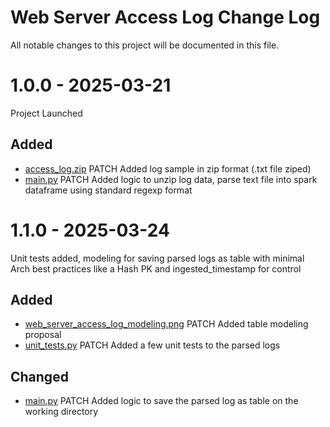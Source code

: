 # Web Server Access Log Change Log

All notable changes to this project will be documented in this file.


# 1.0.0 - 2025-03-21

Project Launched

## Added

* [access_log.zip](/web_server_access_log/access_log.zip) PATCH Added log sample in zip format (.txt file ziped)
* [main.py](/web_server_access_log/main.py) PATCH Added logic to unzip log data, parse text file into spark dataframe using standard regexp format


# 1.1.0 - 2025-03-24

Unit tests added, modeling for saving parsed logs as table with minimal Arch best practices like a Hash PK and ingested_timestamp for control

## Added

* [web_server_access_log_modeling.png](/web_server_access_log/web_server_access_log_modeling.png) PATCH Added table modeling proposal
* [unit_tests.py](/web_server_access_log/unit_tests.py) PATCH Added a few unit tests to the parsed logs

## Changed

* [main.py](/web_server_access_log/main.py) PATCH Added logic to save the parsed log as table on the working directory